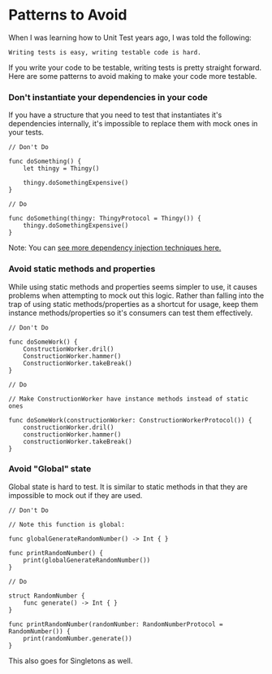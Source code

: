 # Patterns to Avoid

When I was learning how to Unit Test years ago, I was told the following:

```
Writing tests is easy, writing testable code is hard.
```

If you write your code to be testable, writing tests is pretty straight forward.  Here are some patterns to avoid making to make your code more testable.

### Don't instantiate your dependencies in your code

If you have a structure that you need to test that instantiates it's dependencies internally, it's impossible to replace them with mock ones in your tests.

```
// Don't Do

func doSomething() {
    let thingy = Thingy()
    
    thingy.doSomethingExpensive()
}

// Do

func doSomething(thingy: ThingyProtocol = Thingy()) {
    thingy.doSomethingExpensive()
}
```

Note: You can [see more dependency injection techniques here.](/Dependency-Injection.md)

### Avoid static methods and properties

While using static methods and properties seems simpler to use, it causes problems when attempting to mock out this logic. Rather than falling into the trap of using static methods/properties as a shortcut for usage, keep them instance methods/properties so it's consumers can test them effectively.

```
// Don't Do

func doSomeWork() {
    ConstructionWorker.dril()
    ConstructionWorker.hammer()
    ConstructionWorker.takeBreak()
}

// Do

// Make ConstructionWorker have instance methods instead of static ones

func doSomeWork(constructionWorker: ConstructionWorkerProtocol()) {
    constructionWorker.dril()
    constructionWorker.hammer()
    constructionWorker.takeBreak()
}
```

### Avoid "Global" state

Global state is hard to test.  It is similar to static methods in that they are impossible to mock out if they are used.

```
// Don't Do

// Note this function is global:

func globalGenerateRandomNumber() -> Int { }

func printRandomNumber() {
    print(globalGenerateRandomNumber())
}

// Do

struct RandomNumber {
    func generate() -> Int { }
}

func printRandomNumber(randomNumber: RandomNumberProtocol = RandomNumber()) {
    print(randomNumber.generate())
}

```

This also goes for Singletons as well.